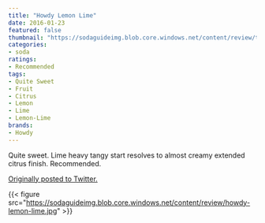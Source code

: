 ```yaml
---
title: "Howdy Lemon Lime"
date: 2016-01-23
featured: false
thumbnail: "https://sodaguideimg.blob.core.windows.net/content/review/thumbs/howdy-lemon-lime.jpg"
categories:
- soda
ratings:
- Recommended
tags:
- Quite Sweet
- Fruit
- Citrus
- Lemon
- Lime
- Lemon-Lime
brands:
- Howdy
---
```


Quite sweet. Lime heavy tangy start resolves to almost creamy extended citrus finish. Recommended.

[Originally posted to Twitter.](https://twitter.com/Cavorter/status/691067706502619137)

{{< figure src="https://sodaguideimg.blob.core.windows.net/content/review/howdy-lemon-lime.jpg" >}}


